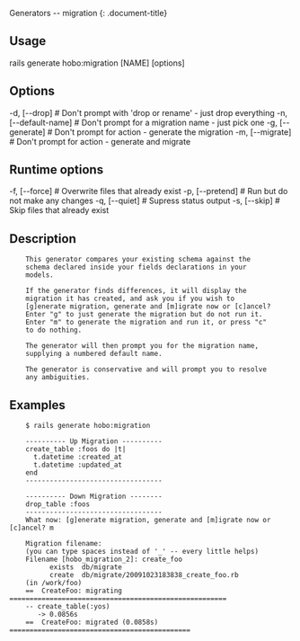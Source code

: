 Generators -- migration
{: .document-title}


## Usage

    

  rails generate hobo:migration [NAME] [options]


## Options

    

  -d, [--drop]          # Don't prompt with 'drop or rename' - just drop everything
  -n, [--default-name]  # Don't prompt for a migration name - just pick one
  -g, [--generate]      # Don't prompt for action - generate the migration
  -m, [--migrate]       # Don't prompt for action - generate and migrate


## Runtime options

    

  -f, [--force]    # Overwrite files that already exist
  -p, [--pretend]  # Run but do not make any changes
  -q, [--quiet]    # Supress status output
  -s, [--skip]     # Skip files that already exist


## Description

    


        This generator compares your existing schema against the
        schema declared inside your fields declarations in your
        models.

        If the generator finds differences, it will display the
        migration it has created, and ask you if you wish to
        [g]enerate migration, generate and [m]igrate now or [c]ancel?
        Enter "g" to just generate the migration but do not run it.
        Enter "m" to generate the migration and run it, or press "c"
        to do nothing.

        The generator will then prompt you for the migration name,
        supplying a numbered default name.

        The generator is conservative and will prompt you to resolve
        any ambiguities.


## Examples

    


        $ rails generate hobo:migration

        ---------- Up Migration ----------
        create_table :foos do |t|
          t.datetime :created_at
          t.datetime :updated_at
        end
        ----------------------------------

        ---------- Down Migration --------
        drop_table :foos
        ----------------------------------
        What now: [g]enerate migration, generate and [m]igrate now or [c]ancel? m

        Migration filename:
        (you can type spaces instead of '_' -- every little helps)
        Filename [hobo_migration_2]: create_foo
              exists  db/migrate
              create  db/migrate/20091023183838_create_foo.rb
        (in /work/foo)
        ==  CreateFoo: migrating ======================================================
        -- create_table(:yos)
           -> 0.0856s
        ==  CreateFoo: migrated (0.0858s) =============================================


